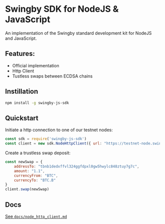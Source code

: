 # Swingby SDK for NodeJS & JavaScript

An implementation of the Swingby standard development kit for NodeJS and JavaScript.

## Features:

* Official implementation
* Http Client
* Tustless swaps between ECDSA chains

## Instillation

```bash
npm install -g swingby-js-sdk
```

## Quickstart

Initiate a http connection to one of our testnet nodes:

```js
const sdk = require('swingby-js-sdk')
const client = new sdk.NodeHttpClient({ url: "https://testnet-node.swingby.network" })
```

Create a trustless swap deposit:

```js
const newSwap = {
    addressTo: "tbnb1dedxffvl324ggfdpxl0gw5hwylc848ztuy7g7c",
    amount: "1.1",
    currencyFrom: "BTC",
    currencyTo: "BTC.B"
}
client.swap(newSwap)
```

## Docs

[See `docs/node_http_client.md`](/docs/node_http_client.md)

